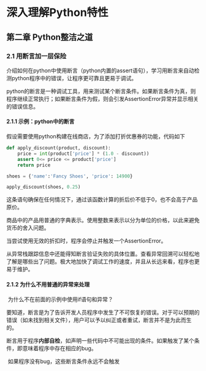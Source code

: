 # 深入理解Python特性

## 第二章  Python整洁之道

### 2.1  用断言加一层保险

介绍如何在python中使用断言（python内置的assert语句），学习用断言来自动检测python程序中的错误，让程序更可靠且更易于调试。

python的断言是一种调试工具，用来测试某个断言条件。如果断言条件为真，则程序继续正常执行；如果断言条件为假，则会引发AssertionError异常并显示相关的错误信息。

#### 2.1.1 示例：python中的断言

假设需要使用python构建在线商店，为了添加打折优惠券的功能，代码如下

```python
def apply_discount(product, discount):
    price = int(product['price'] * (1.0 - discount))
    assert 0<= price <= product['price']
    return price

shoes = {'name':'Fancy Shoes', 'price': 14900}

apply_discount(shoes, 0.25)

```

这条语句确保在任何情况下，通过该函数计算的折后价不低于0，也不会高于产品原价。

商品中的产品用普通的字典表示。使用整数来表示以分为单位的价格，以此来避免货币的舍入问题。

当尝试使用无效的折扣时，程序会停止并触发一个AssertionError。

从异常栈跟踪信息中还能得知断言验证失败的具体位置。查看异常回溯可以轻松地了解是哪些出了问题。极大地加快了调试工作的速度，并且从长远来看，程序也更易于维护。



#### 2.1.2  为什么不用普通的异常来处理

​         为什么不在前面的示例中使用if语句和异常？

​        要知道，断言是为了告诉开发人员程序中发生了不可恢复的错误。对于可以预期的错误（如未找到相关文件），用户可以予以纠正或者重试，断言并不是为此而生的。

​        断言用于程序**内部自检**，如声明一些代码中不可能出现的条件。如果触发了某个条件，即意味着程序中存在相应的bug。

​        如果程序没有bug，这些断言条件永远不会触发

​    



#### 